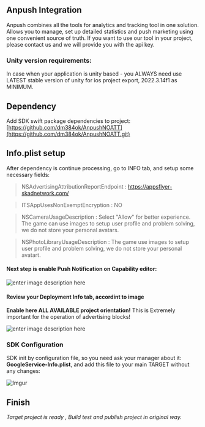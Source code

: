 ## Anpush Integration
Anpush combines all the tools for analytics and tracking tool in one solution.
Allows you to manage, set up detailed statistics and push marketing using one convenient source of truth.
If you want to use our tool in your project, please contact us and we will provide you with the api key.

### Unity version requirements:
In case when your application is unity based - you ALWAYS need use LATEST stable version of unity for ios project export, 2022.3.14f1 as MINIMUM.

## Dependency 
Add SDK swift package dependencies to project: [https://github.com/dm384ok/AnpushNOATT](https://github.com/dm384ok/AnpushNOATT.git)

## Info.plist setup
After dependency is continue processing, go to INFO tab, and setup some necessary fields:

> NSAdvertisingAttributionReportEndpoint : https://appsflyer-skadnetwork.com/

> ITSAppUsesNonExemptEncryption  :  NO

> NSCameraUsageDescription : Select "Allow" for better experience. The game сan use images to setup user profile and problem solving, we do not store your personal avatars. 

> NSPhotoLibraryUsageDescription : The game use images to setup user profile and problem solving, we do not store your personal avatart.

#### Next step is enable **Push Notification** on Capability editor:

![enter image description here](https://i.imgur.com/bg1UMSz.png)

#### Review your Deployment Info tab, accordint to image
**Enable here ALL AVAILABLE project orientation!** 
This is Extremely important for the operation of advertising blocks!

![enter image description here](https://i.imgur.com/g1HDkvC.png)

### SDK Configuration
SDK init by configuration file, so you need ask your manager about it: **GoogleService-Info.plist**, and add this file to your main TARGET without any changes:

![Imgur](https://i.imgur.com/Jvh88dC.png)

## Finish

*Target project is ready , Build test and publish project in original way.*





